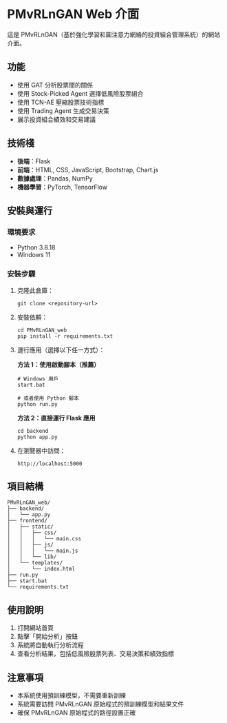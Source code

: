 # PMvRLnGAN Web 介面

這是 PMvRLnGAN（基於強化學習和圖注意力網絡的投資組合管理系統）的網站介面。

## 功能

- 使用 GAT 分析股票間的關係
- 使用 Stock-Picked Agent 選擇低風險股票組合
- 使用 TCN-AE 壓縮股票技術指標
- 使用 Trading Agent 生成交易決策
- 展示投資組合績效和交易建議

## 技術棧

- **後端**：Flask
- **前端**：HTML, CSS, JavaScript, Bootstrap, Chart.js
- **數據處理**：Pandas, NumPy
- **機器學習**：PyTorch, TensorFlow

## 安裝與運行

### 環境要求

- Python 3.8.18
- Windows 11

### 安裝步驟

1. 克隆此倉庫：
   ```
   git clone <repository-url>
   ```

2. 安裝依賴：
   ```
   cd PMvRLnGAN_web
   pip install -r requirements.txt
   ```

3. 運行應用（選擇以下任一方式）：

   **方法 1：使用啟動腳本（推薦）**
   ```
   # Windows 用戶
   start.bat
   
   # 或者使用 Python 腳本
   python run.py
   ```
   
   **方法 2：直接運行 Flask 應用**
   ```
   cd backend
   python app.py
   ```

4. 在瀏覽器中訪問：
   ```
   http://localhost:5000
   ```

## 項目結構

```
PMvRLnGAN_web/
├── backend/
│   └── app.py
├── frontend/
│   ├── static/
│   │   ├── css/
│   │   │   └── main.css
│   │   ├── js/
│   │   │   └── main.js
│   │   └── lib/
│   └── templates/
│       └── index.html
├── run.py
├── start.bat
└── requirements.txt
```

## 使用說明

1. 打開網站首頁
2. 點擊「開始分析」按鈕
3. 系統將自動執行分析流程
4. 查看分析結果，包括低風險股票列表、交易決策和績效指標

## 注意事項

- 本系統使用預訓練模型，不需要重新訓練
- 系統需要訪問 PMvRLnGAN 原始程式的預訓練模型和結果文件
- 確保 PMvRLnGAN 原始程式的路徑設置正確 